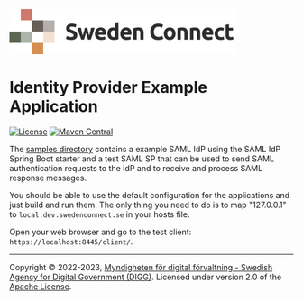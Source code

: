 ![Logo](images/sweden-connect.png)


# Identity Provider Example Application

[![License](https://img.shields.io/badge/License-Apache%202.0-blue.svg)](https://opensource.org/licenses/Apache-2.0) [![Maven Central](https://maven-badges.herokuapp.com/maven-central/se.swedenconnect.spring.saml.idp/spring-saml-idp/badge.svg)](https://maven-badges.herokuapp.com/maven-central/se.swedenconnect.spring.saml.idp/spring-saml-idp)

The [samples directory](https://github.com/swedenconnect/saml-identity-provider/tree/main/samples)
contains a example SAML IdP using the SAML IdP Spring Boot starter and a
test SAML SP that can be used to send SAML authentication requests to the IdP and to receive and
process SAML response messages.

You should be able to use the default configuration for the applications and just build and run them.
The only thing you need to do is to map "127.0.0.1" to `local.dev.swedenconnect.se` in your hosts file.

Open your web browser and go to the test client: `https://localhost:8445/client/`.

-----

Copyright &copy; 2022-2023, [Myndigheten för digital förvaltning - Swedish Agency for Digital Government (DIGG)](http://www.digg.se). Licensed under version 2.0 of the [Apache License](http://www.apache.org/licenses/LICENSE-2.0).